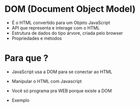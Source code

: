 # DOM (Document Object Model)

* É o HTML convertido para um Objeto JavaScript
* API que representa e interage com o HTML
* Estrutura de dados do tipo árvore, criada pelo browser
* Propriedades e métodos

# Para que ?
* JavaScript usa a DOM para se conectar ao HTML
* Manipular o HTML com Javascript
* Você só programa pra WEB porque existe a DOM

* Exemplo